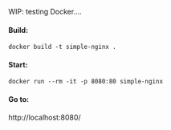 WIP: testing Docker....

#### Build: ####
```docker build -t simple-nginx .```

#### Start: ####
```docker run --rm -it -p 8080:80 simple-nginx```

#### Go to: ####
http://localhost:8080/
